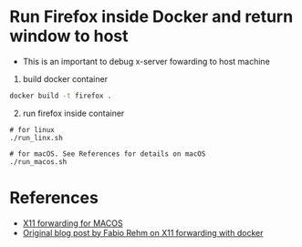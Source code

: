 # Run Firefox inside Docker and return window to host


* This is an important to debug x-server fowarding to host machine


1. build docker container

```bash
docker build -t firefox .
```

2. run firefox inside container

```
# for linux
./run_linx.sh

# for macOS. See References for details on macOS
./run_macos.sh
```

# References

* [X11 forwarding for MACOS](https://gist.github.com/cschiewek/246a244ba23da8b9f0e7b11a68bf3285)
* [Original blog post by Fabio Rehm on X11 forwarding with docker](http://fabiorehm.com/blog/2014/09/11/running-gui-apps-with-docker/)